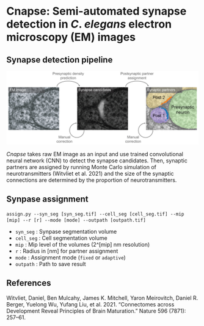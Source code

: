 # Cnapse: Semi-automated synapse detection in *C*. *elegans* electron microscopy (EM) images

## Synapse detection pipeline
![](figures/synapse_detection.png)

*Cnapse* takes raw EM image as an input and use trained convolutional neural network (CNN) to detect the synapse candidates. Then, synaptic partners are assigned by running Monte Carlo simulation of neurotransmitters (Witvliet et al. 2021) and the size of the synaptic connections are determined by the proportion of neurotransmitters.

## Synpase assignment
```
assign.py --syn_seg [syn_seg.tif] --cell_seg [cell_seg.tif] --mip [mip] --r [r] --mode [mode] --outpath [outpath.tif]
```
- `syn_seg` : Synpase segmentation volume
- `cell_seg` : Cell segmentation volume
- `mip` : Mip level of the volumes (2^[mip] nm resolution)
- `r` : Radius in [nm] for partner assignment
- `mode` : Assignment mode (`fixed` or `adaptive`)
- `outpath` : Path to save result

## References
Witvliet, Daniel, Ben Mulcahy, James K. Mitchell, Yaron Meirovitch, Daniel R. Berger, Yuelong Wu, Yufang Liu, et al. 2021. “Connectomes across Development Reveal Principles of Brain Maturation.” Nature 596 (7871): 257–61.
